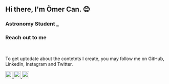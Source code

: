 ## Hi there, I'm Ömer Can. :blush:

### Astronomy Student _


### Reach out to me

<br />

To get uptodate about the contetnts I create, you may follow me on GitHub, LinkedIn, Instagram and Twitter.

[<img width="22" src="https://unpkg.com/simple-icons@v9/icons/instagram.svg" aling="left" />
][Instagram]
[<img width="22" src="https://unpkg.com/simple-icons@v9/icons/linkedin.svg" aling="left" />
][linkedin]
[<img width="22" src="https://unpkg.com/simple-icons@v9/icons/x.svg" aling="left" />
][twitter]

[Instagram]:https://www.instagram.com/mrcngkky/
[linkedin]:https://www.linkedin.com/in/%C3%B6mer-can-g%C3%B6kkaya-20718623a/
[twitter]:https://twitter.com/Nai_IV
